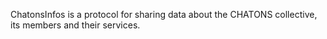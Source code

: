 ChatonsInfos is a protocol for sharing data about the CHATONS collective, its members and their services.
